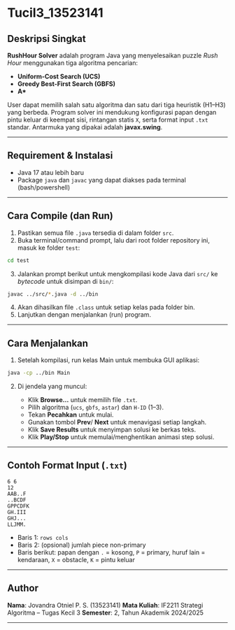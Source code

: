 # Tucil3_13523141

## Deskripsi Singkat

**RushHour Solver** adalah program Java yang menyelesaikan puzzle *Rush Hour* menggunakan tiga algoritma pencarian:

* **Uniform-Cost Search (UCS)**
* **Greedy Best-First Search (GBFS)**
* **A\***

User dapat memilih salah satu algoritma dan satu dari tiga heuristik (H1–H3) yang berbeda. Program solver ini mendukung konfigurasi papan dengan pintu keluar di keempat sisi, rintangan statis `X`, serta format input `.txt` standar. Antarmuka yang dipakai adalah **javax.swing**.

---

## Requirement & Instalasi

* Java 17 atau lebih baru
* Package `java` dan `javac` yang dapat diakses pada terminal (bash/powershell)

---

## Cara Compile (dan Run)

1. Pastikan semua file `.java` tersedia di dalam folder `src`.
2. Buka terminal/command prompt, lalu dari root folder repository ini, masuk ke folder `test`:
```bash
cd test
```
3. Jalankan prompt berikut untuk mengkompilasi kode Java dari ```src/``` ke _bytecode_ untuk disimpan di ```bin/```:
```bash
javac ../src/*.java -d ../bin
```

4. Akan dihasilkan file `.class` untuk setiap kelas pada folder bin.
5. Lanjutkan dengan menjalankan (run) program.

---

## Cara Menjalankan

1. Setelah kompilasi, run kelas Main untuk membuka GUI aplikasi:
```bash
java -cp ../bin Main
```
2. Di jendela yang muncul:

   * Klik **Browse…** untuk memilih file `.txt`.
   * Pilih algoritma (`ucs`, `gbfs`, `astar`) dan `H-ID` (1–3).
   * Tekan **Pecahkan** untuk mulai.
   * Gunakan tombol **Prev**/ **Next** untuk menavigasi setiap langkah.
   * Klik **Save Results** untuk menyimpan solusi ke berkas teks.
   * Klik **Play/Stop** untuk memulai/menghentikan animasi step solusi.

---

## Contoh Format Input (`.txt`)

```
6 6
12
AAB..F
..BCDF
GPPCDFK
GH.III
GHJ...
LLJMM.
```

* Baris 1: `rows cols`
* Baris 2: (opsional) jumlah piece non-primary
* Baris berikut: papan dengan `.` = kosong, `P` = primary, huruf lain = kendaraan, `X` = obstacle, `K` = pintu keluar

---

## Author

**Nama**: Jovandra Otniel P. S. (13523141)
**Mata Kuliah**: IF2211 Strategi Algoritma – Tugas Kecil 3
**Semester**: 2, Tahun Akademik 2024/2025

---
